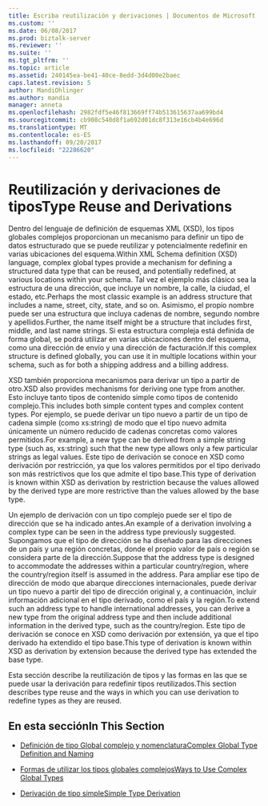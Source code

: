 ```yaml
---
title: Escriba reutilización y derivaciones | Documentos de Microsoft
ms.custom: ''
ms.date: 06/08/2017
ms.prod: biztalk-server
ms.reviewer: ''
ms.suite: ''
ms.tgt_pltfrm: ''
ms.topic: article
ms.assetid: 240145ea-be41-40ce-8edd-3d4d00e2baec
caps.latest.revision: 5
author: MandiOhlinger
ms.author: mandia
manager: anneta
ms.openlocfilehash: 2982fdf5e46f813669ff74b513615637aa699bd4
ms.sourcegitcommit: cb908c540d8f1a692d01dc8f313e16cb4b4e696d
ms.translationtype: MT
ms.contentlocale: es-ES
ms.lasthandoff: 09/20/2017
ms.locfileid: "22286620"
---
```

# <a name="type-reuse-and-derivations"></a><span data-ttu-id="adc59-102">Reutilización y derivaciones de tipos</span><span class="sxs-lookup"><span data-stu-id="adc59-102">Type Reuse and Derivations</span></span>
<span data-ttu-id="adc59-103">Dentro del lenguaje de definición de esquemas XML (XSD), los tipos globales complejos proporcionan un mecanismo para definir un tipo de datos estructurado que se puede reutilizar y potencialmente redefinir en varias ubicaciones del esquema.</span><span class="sxs-lookup"><span data-stu-id="adc59-103">Within XML Schema definition (XSD) language, complex global types provide a mechanism for defining a structured data type that can be reused, and potentially redefined, at various locations within your schema.</span></span> <span data-ttu-id="adc59-104">Tal vez el ejemplo más clásico sea la estructura de una dirección, que incluye un nombre, la calle, la ciudad, el estado, etc.</span><span class="sxs-lookup"><span data-stu-id="adc59-104">Perhaps the most classic example is an address structure that includes a name, street, city, state, and so on.</span></span> <span data-ttu-id="adc59-105">Asimismo, el propio nombre puede ser una estructura que incluya cadenas de nombre, segundo nombre y apellidos.</span><span class="sxs-lookup"><span data-stu-id="adc59-105">Further, the name itself might be a structure that includes first, middle, and last name strings.</span></span> <span data-ttu-id="adc59-106">Si esta estructura compleja está definida de forma global, se podrá utilizar en varias ubicaciones dentro del esquema, como una dirección de envío y una dirección de facturación.</span><span class="sxs-lookup"><span data-stu-id="adc59-106">If this complex structure is defined globally, you can use it in multiple locations within your schema, such as for both a shipping address and a billing address.</span></span>  
  
 <span data-ttu-id="adc59-107">XSD también proporciona mecanismos para derivar un tipo a partir de otro.</span><span class="sxs-lookup"><span data-stu-id="adc59-107">XSD also provides mechanisms for deriving one type from another.</span></span> <span data-ttu-id="adc59-108">Esto incluye tanto tipos de contenido simple como tipos de contenido complejo.</span><span class="sxs-lookup"><span data-stu-id="adc59-108">This includes both simple content types and complex content types.</span></span> <span data-ttu-id="adc59-109">Por ejemplo, se puede derivar un tipo nuevo a partir de un tipo de cadena simple (como xs:string) de modo que el tipo nuevo admita únicamente un número reducido de cadenas concretas como valores permitidos.</span><span class="sxs-lookup"><span data-stu-id="adc59-109">For example, a new type can be derived from a simple string type (such as, xs:string) such that the new type allows only a few particular strings as legal values.</span></span> <span data-ttu-id="adc59-110">Este tipo de derivación se conoce en XSD como derivación por restricción, ya que los valores permitidos por el tipo derivado son más restrictivos que los que admite el tipo base.</span><span class="sxs-lookup"><span data-stu-id="adc59-110">This type of derivation is known within XSD as derivation by restriction because the values allowed by the derived type are more restrictive than the values allowed by the base type.</span></span>  
  
 <span data-ttu-id="adc59-111">Un ejemplo de derivación con un tipo complejo puede ser el tipo de dirección que se ha indicado antes.</span><span class="sxs-lookup"><span data-stu-id="adc59-111">An example of a derivation involving a complex type can be seen in the address type previously suggested.</span></span> <span data-ttu-id="adc59-112">Supongamos que el tipo de dirección se ha diseñado para las direcciones de un país y una región concretas, donde el propio valor de país o región se considera parte de la dirección.</span><span class="sxs-lookup"><span data-stu-id="adc59-112">Suppose that the address type is designed to accommodate the addresses within a particular country/region, where the country/region itself is assumed in the address.</span></span> <span data-ttu-id="adc59-113">Para ampliar ese tipo de dirección de modo que abarque direcciones internacionales, puede derivar un tipo nuevo a partir del tipo de dirección original y, a continuación, incluir información adicional en el tipo derivado, como el país y la región.</span><span class="sxs-lookup"><span data-stu-id="adc59-113">To extend such an address type to handle international addresses, you can derive a new type from the original address type and then include additional information in the derived type, such as the country/region.</span></span> <span data-ttu-id="adc59-114">Este tipo de derivación se conoce en XSD como derivación por extensión, ya que el tipo derivado ha extendido el tipo base.</span><span class="sxs-lookup"><span data-stu-id="adc59-114">This type of derivation is known within XSD as derivation by extension because the derived type has extended the base type.</span></span>  
  
 <span data-ttu-id="adc59-115">Esta sección describe la reutilización de tipos y las formas en las que se puede usar la derivación para redefinir tipos reutilizados.</span><span class="sxs-lookup"><span data-stu-id="adc59-115">This section describes type reuse and the ways in which you can use derivation to redefine types as they are reused.</span></span>  
  
## <a name="in-this-section"></a><span data-ttu-id="adc59-116">En esta sección</span><span class="sxs-lookup"><span data-stu-id="adc59-116">In This Section</span></span>  
  
-   [<span data-ttu-id="adc59-117">Definición de tipo Global complejo y nomenclatura</span><span class="sxs-lookup"><span data-stu-id="adc59-117">Complex Global Type Definition and Naming</span></span>](../core/complex-global-type-definition-and-naming.md)  
  
-   [<span data-ttu-id="adc59-118">Formas de utilizar los tipos globales complejos</span><span class="sxs-lookup"><span data-stu-id="adc59-118">Ways to Use Complex Global Types</span></span>](../core/ways-to-use-complex-global-types.md)  
  
-   [<span data-ttu-id="adc59-119">Derivación de tipo simple</span><span class="sxs-lookup"><span data-stu-id="adc59-119">Simple Type Derivation</span></span>](../core/simple-type-derivation.md)